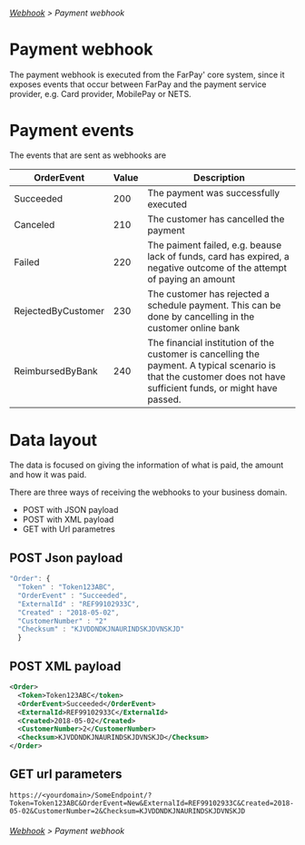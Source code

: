 ###### [Webhook](README.md) > Payment webhook

# Payment webhook
The payment webhook is executed from the FarPay' core system, since it exposes events that occur between FarPay and the payment service provider, e.g. Card provider, MobilePay or NETS.

# Payment events
The events that are sent as webhooks are 

| OrderEvent     | Value  | Description  |
|----------------|--------|--------------|
| Succeeded      |  200   | The payment was successfully executed |
| Canceled       |  210   | The customer has cancelled the payment |
| Failed         |  220   | The paiment failed, e.g. beause lack of funds, card has expired, a negative outcome of the attempt of paying an amount |
| RejectedByCustomer | 230 | The customer has rejected a schedule payment. This can be done by cancelling in the customer online bank |
| ReimbursedByBank | 240 |  The financial institution of the customer is cancelling the payment. A typical scenario is that the customer does not have sufficient funds, or might have passed. |

# Data layout
The data is focused on giving the information of what is paid, the amount and how it was paid.

There are three ways of receiving the webhooks to your business domain.
* POST with JSON payload
* POST with XML payload
* GET with Url parametres

## POST Json payload
```JavaScript
"Order": {  
  "Token" : "Token123ABC",  
  "OrderEvent" : "Succeeded",
  "ExternalId" : "REF99102933C", 
  "Created" : "2018-05-02",
  "CustomerNumber" : "2"
  "Checksum" : "KJVDDNDKJNAURINDSKJDVNSKJD"
  }
```

## POST XML payload

```XML
<Order>
  <Token>Token123ABC</token>
  <OrderEvent>Succeeded</OrderEvent>
  <ExternalId>REF99102933C</ExternalId>
  <Created>2018-05-02</Created>
  <CustomerNumber>2</CustomerNumber>
  <Checksum>KJVDDNDKJNAURINDSKJDVNSKJD</Checksum>
</Order>
```

## GET url parameters

```
https://<yourdomain>/SomeEndpoint/?Token=Token123ABC&OrderEvent=New&ExternalId=REF99102933C&Created=2018-05-02&CustomerNumber=2&Checksum=KJVDDNDKJNAURINDSKJDVNSKJD
```

###### [Webhook](README.md) > Payment webhook
